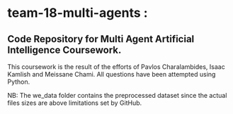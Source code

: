 # team-18-multi-agents :
## Code Repository for Multi Agent Artificial Intelligence Coursework. 

This coursework is the result of the efforts of Pavlos Charalambides, Isaac Kamlish and Meissane Chami. All questions have been attempted using Python. 

NB: The we_data folder contains the preprocessed dataset since the actual files sizes are above limitations set by GitHub.
